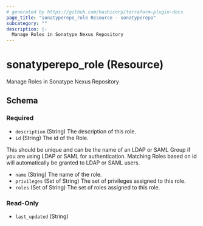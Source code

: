 ```yaml
---
# generated by https://github.com/hashicorp/terraform-plugin-docs
page_title: "sonatyperepo_role Resource - sonatyperepo"
subcategory: ""
description: |-
  Manage Roles in Sonatype Nexus Repository
---
```


# sonatyperepo_role (Resource)

Manage Roles in Sonatype Nexus Repository



<!-- schema generated by tfplugindocs -->
## Schema

### Required

- `description` (String) The description of this role.
- `id` (String) The id of the Role.

This should be unique and can be the name of an LDAP or SAML Group if you are using LDAP or SAML for authentication. 
Matching Roles based on id will automatically be granted to LDAP or SAML users.
- `name` (String) The name of the role.
- `privileges` (Set of String) The set of privileges assigned to this role.
- `roles` (Set of String) The set of roles assigned to this role.

### Read-Only

- `last_updated` (String)
